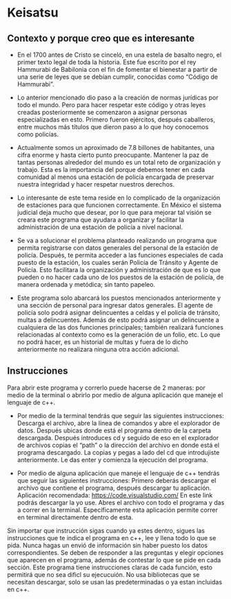 # Keisatsu

## Contexto y porque creo que es interesante 

- En el 1700 antes de Cristo se cinceló, en una estela de basalto negro, el primer texto legal de toda la historia. Este fue escrito por el rey Hammurabi de Babilonia con el fin de fomentar el bienestar a partir de una serie de leyes que se debían cumplir, conocidas como “Código de Hammurabi”. 

- Lo anterior mencionado dio paso a la creación de normas jurídicas por todo el mundo. 
Pero para hacer respetar este código y otras leyes creadas posteriormente se comenzaron a asignar personas especializadas en esto. Primero fueron ejércitos, después caballeros, entre muchos más títulos que dieron paso a lo que hoy conocemos como policías. 

- Actualmente somos un aproximado de 7.8 billones de habitantes, una cifra enorme y hasta cierto punto preocupante. Mantener la paz de tantas personas alrededor del mundo es un total reto de organización y trabajo. Esta es la importancia del porque debemos tener en cada comunidad al menos una estación de policía encargada de preservar nuestra integridad y hacer respetar nuestros derechos.

- Lo interesante de este tema reside en lo complicado de la organización de estaciones para que funcionen correctamente. En México el sistema judicial deja mucho que desear, por lo que para mejorar tal visión se creara este programa que ayudara a organizar y facilitar la administración de una estación de policía a nivel nacional.

- Se va a solucionar el problema planteado realizando un programa que permita registrarse con datos generales del personal de la estación de policía. Después, te permita acceder a las funciones especiales de cada puesto de la estación, los cuales serán Policía de Tránsito y Agente de Policía. Esto facilitara la organización y administración de que es lo que pueden o no hacer cada uno de los puestos de la estación de policía, de manera ordenada y metódica; sin tanto papeleo. 

- Este programa solo abarcará los puestos mencionados anteriormente y una sección de personal para ingresar datos generales. El agente de policía solo podrá asignar delincuentes a celdas y el policía de tránsito, multas a delincuentes. Además de esto podrá asignar un delincuente a cualquiera de las dos funciones principales; también realizará funciones relacionadas al contexto como es la generación de un folio, etc. Lo que no podrá hacer, es un historial de multas y fuera de lo dicho anteriormente no realizara ninguna otra acción adicional. 

## Instrucciones
Para abrir este programa y correrlo puede hacerse de 2 maneras: por medio de la terminal o abrirlo por medio de alguna aplicación que maneje el lenguaje de c++. 

- Por medio de la terminal tendrás que seguir las siguientes instrucciones: 
  Descarga el archivo, abre la línea de comandos y abre el explorador de datos. Después ubicas donde está el programa dentro de la carpeta descargada. Después introduces   cd   y seguido de eso en el explorador de archivos copias el “path” o la dirección del archivo en donde está el programa descargado. La copias y pegas a lado del cd que introdujiste anteriormente. Le das enter y comienza la ejecución del programa. 

- Por medio de alguna aplicación que maneje el lenguaje de c++ tendrás que seguir las siguientes instrucciones: 
  Primero deberás descargar el archivo que contiene el programa, después descargar tu aplicación. 
  Aplicación recomendada: https://code.visualstudio.com/
  En este link podrás descargar la yo use. Abres el archivo con todo el programa y das a correr en la terminal. Específicamente esta aplicación permite correr en terminal directamente dentro de esta. 

Sin importar que instrucción sigas cuando ya estes dentro, sigues las instrucciones que te indica el programa en c++, lee y llena todo lo que se pida. Nunca hagas un envió de información sin haber puesto los datos correspondientes. Se deben de responder a las preguntas y elegir opciones que aparecen en el programa, además de contestar lo que se pide en cada sección. Este programa tiene instrucciones claras de cada función, esto permitirá que no sea dificl su ejecucuión. No usa bibliotecas que se necesitan descargar, solo se usan las predeterminadas o ya estan incluidas en c++.
